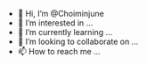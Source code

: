 - 👋 Hi, I’m @Choiminjune
- 👀 I’m interested in ...
- 🌱 I’m currently learning ...
- 💞️ I’m looking to collaborate on ...
- 📫 How to reach me ...

<!---
Choiminjune/Choiminjune is a ✨ special ✨ repository because its `README.md` (this file) appears on your GitHub profile.
You can click the Preview link to take a look at your changes.
--->
